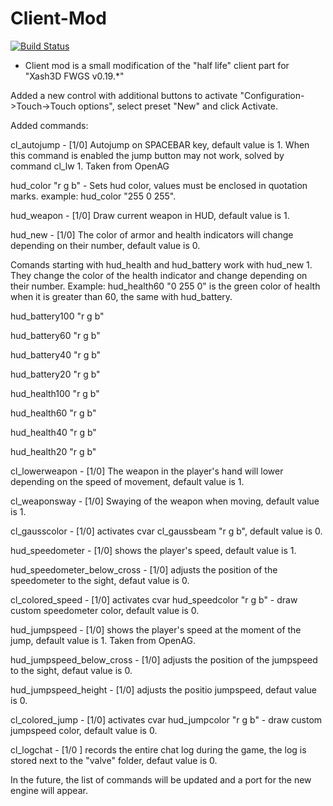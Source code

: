 # Client-Mod
[![Build Status](https://app.travis-ci.com/Elinsrc/Client-Mod.svg?branch=main)](https://app.travis-ci.com/Elinsrc/Client-Mod)

* Client mod is a small modification of the "half life" client part for "Xash3D FWGS v0.19.*"
 
Added a new control with additional buttons to activate "Configuration->Touch->Touch options", select preset "New" and click Activate.
 
Added commands:
  
cl_autojump - [1/0] Autojump on SPACEBAR key, default value is 1.
When this command is enabled the jump button may not work, solved by command cl_lw 1. Taken from OpenAG
  
hud_color "r g b" - Sets hud color, values must be enclosed in quotation marks. example: hud_color "255 0 255".

hud_weapon - [1/0] Draw current weapon in HUD, default value is 1.

hud_new - [1/0] The color of armor and health indicators will change depending on their number, default value is 0.

Comands starting with hud_health and hud_battery work with hud_new 1. They change the color of the health indicator and change depending on their number. Example: hud_health60 "0 255 0" is the green color of health when it is greater than 60, the same with hud_battery.

  hud_battery100 "r g b"
  
  hud_battery60 "r g b"
  
  hud_battery40 "r g b"

  hud_battery20 "r g b"
  
  hud_health100 "r g b"

  hud_health60 "r g b"
 
  hud_health40 "r g b"
 
  hud_health20 "r g b"

cl_lowerweapon - [1/0] The weapon in the player's hand will lower depending on the speed of movement, default value is 1.

cl_weaponsway - [1/0] Swaying of the weapon when moving, default value is 1.

cl_gausscolor - [1/0] activates cvar cl_gaussbeam "r g b", default value is 0.

hud_speedometer - [1/0] shows the player's speed, default value is 1. 

hud_speedometer_below_cross - [1/0] adjusts the position of the speedometer to the sight, defaut value is 0.

cl_colored_speed - [1/0] activates cvar hud_speedcolor "r g b" - draw custom speedometer color, default value is 0.

hud_jumpspeed - [1/0] shows the player's speed at the moment of the jump, default value is 1. Taken from OpenAG.

hud_jumpspeed_below_cross - [1/0] adjusts the position of the jumpspeed to the sight, defaut value is 0.

hud_jumpspeed_height - [1/0] adjusts the positio jumpspeed, defaut value is 0.

cl_colored_jump - [1/0] activates cvar hud_jumpcolor "r g b" - draw custom jumpspeed color, default value is 0.

cl_logchat - [1/0 ] records the entire chat log during the game, the log is stored next to the "valve" folder, defaut value is 0.

In the future, the list of commands will be updated and a port for the new engine will appear.
